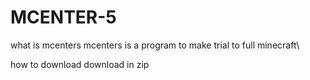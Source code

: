 # MCENTER-5
what is mcenters
mcenters is a program to make trial to full minecraft\

how to download 
download in zip
